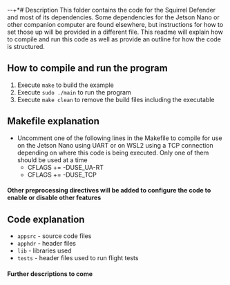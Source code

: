 -*-*+*# Description
This folder contains the code for the Squirrel Defender and most of its dependencies.  Some dependencies for the Jetson Nano or other companion computer are found elsewhere, but instructions for how to set those up will be provided in a different file.  This readme will explain how to compile and run this code as well as provide an outline for how the code is structured.

## How to compile and run the program
1. Execute `make` to build the example
2. Execute `sudo ./main` to run the program
3. Execute `make clean` to remove the build files including the executable

## Makefile explanation
- Uncomment one of the following lines in the Makefile to compile for use on
   the Jetson Nano using UART or on WSL2 using a TCP connection depending on where this
   code is being executed.  Only one of them should be used at a time
   - CFLAGS += -DUSE_UA-RT
   - CFLAGS += -DUSE_TCP

#### Other preprocessing directives will be added to configure the code to enable or disable other features

## Code explanation
- `appsrc` - source code files
- `apphdr` - header files
- `lib` - libraries used
- `tests` - header files used to run flight tests

#### Further descriptions to come